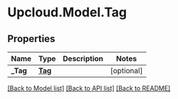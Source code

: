 # Upcloud.Model.Tag
## Properties

Name | Type | Description | Notes
------------ | ------------- | ------------- | -------------
**_Tag** | [**Tag**](Tag.md) |  | [optional] 

[[Back to Model list]](../README.md#documentation-for-models) [[Back to API list]](../README.md#documentation-for-api-endpoints) [[Back to README]](../README.md)

